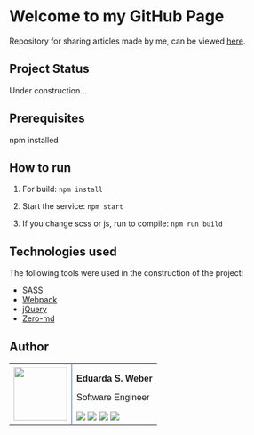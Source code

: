 # Welcome to my GitHub Page

Repository for sharing articles made by me, can be viewed [here](https://mavimarmara.github.io/).

## Project Status

Under construction...

## Prerequisites

npm installed

## How to run

1. For build:
```npm install```

2. Start the service:
```npm start```

3. If you change scss or js, run to compile:
```npm run build```

## Technologies used

The following tools were used in the construction of the project:

- [SASS](https://sass-lang.com/)
- [Webpack](https://webpack.js.org/)
- [jQuery](https://jquery.com/)
- [Zero-md](https://github.com/zerodevx/zero-md)

## Author

<td valign="top" style="padding:0cm 7.5pt">
    <table border="0" cellspacing="0" cellpadding="0">
        <tbody>
            <tr style="background-color: inherit;border-top: none;">
                <td style="border-right:1pt solid rgb(69,102,142);border-top: none;border-bottom: none;border-left: none;"><img src="https://i.imgur.com/s9fniZF.png" width="96" height="96"></td>
                <td style="border-top: none;border-bottom: none;border-right: none;">
                    <p style="margin-bottom: 0px;"><span
                            style="color:rgb(32,33,36);font-family:Arial,Helvetica,sans-serif"><b>Eduarda S.
                                Weber</b></span><br></p>
                    <p style="padding:">
                        <font face="arial, sans-serif">Software Engineer</font>
                    </p>
                    <p style="margin-bottom: 0;"><a href="https://www.linkedin.com/in/dudaweber/"
                            target="_blank"><img src="https://i.imgur.com/dcU3IQa.png"></a>&nbsp;<a
                            href="https://github.com/Mavimarmara" target="_blank"><img
                                src="https://i.imgur.com/OqyMp07.png"></a>&nbsp;<a href="http://t.me/dudasweber"
                            target="_blank"><img src="https://i.imgur.com/WiOWmsC.png"></a>&nbsp;<a
                            href="https://api.whatsapp.com/send?phone=5553981440454" target="_blank"><img
                                src="https://i.imgur.com/9phUspF.png"></a></p>
                </td>
            </tr>
        </tbody>
    </table>
</td>